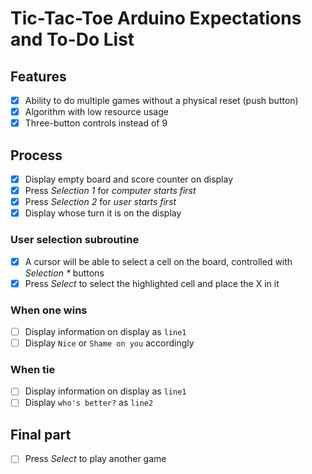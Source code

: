 # Tic-Tac-Toe Arduino Expectations and To-Do List

## Features
- [x] Ability to do multiple games without a physical reset (push button)
- [x] Algorithm with low resource usage
- [x] Three-button controls instead of 9

## Process
- [x] Display empty board and score counter on display
- [x] Press _Selection 1_ for _computer starts first_
- [x] Press _Selection 2_ for _user starts first_
- [x] Display whose turn it is on the display

### User selection subroutine
- [x] A cursor will be able to select a cell on the board, controlled with _Selection *_ buttons
- [x] Press _Select_ to select the highlighted cell and place the X in it

### When one wins
- [ ] Display information on display as `line1`
- [ ] Display `Nice` or `Shame on you` accordingly

### When tie
- [ ] Display information on display as `line1`
- [ ] Display `who's better?` as `line2`

## Final part
- [ ] Press _Select_ to play another game

